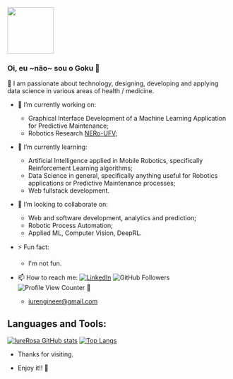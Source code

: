 <div height="105">
<img height="105" src = "https://readme-jokes.vercel.app/api?theme=watermelon" > 
</div>
<!-- https://stackoverflow.com/questions/1838873/visualizing-branch-topology-in-git/34467298#34467298 -->

### Oi, eu ~não~ sou o Goku 👋
<!-- 
|   |  
| ------------------- | 
| <img src = "https://readme-jokes.vercel.app/api?theme=watermelon"  | 
 -->
<!-- <img src = "https://readme-jokes.vercel.app/api?theme=watermelon" height="105"> -->

:cactus: I am passionate about technology, designing, developing and applying data science in various areas of health / medicine.

- 🔭 I’m currently working on:
 
  - Graphical Interface Development of a Machine Learning Application for Predictive Maintenance;
  - Robotics Research [NERo-UFV](https://github.com/neroUFV);
  
- 🌱 I’m currently learning:

  - Artificial Intelligence applied in Mobile Robotics, specifically Reinforcement Learning algorithms;
  - Data Science in general, specifically anything useful for Robotics applications or Predictive Maintenance processes;
  - Web fullstack development.

- 👯 I’m looking to collaborate on:

  - Web and software development, analytics and prediction;
  - Robotic Process Automation;
  - Applied ML, Computer Vision, DeepRL.
 
- ⚡ Fun fact: 

  - I'm not fun.

<!-- - 🤔 I’m looking for help with: -->
<!-- 
  - Stop synchronous or asynchronous functions in Python that are called through buttons created with the tkinter library. -->

- 📫 How to reach me: 
[![LinkedIn](https://img.shields.io/badge/LinkedIn--_.svg?style=social&logo=linkedin&link=http:///www.linkedin.com/in/iure-rosa/)](https://www.linkedin.com/in/iure-rosa)
![GitHub Followers](https://img.shields.io/github/followers/IureRosa?style=social) 
![Profile View Counter](https://komarev.com/ghpvc/?username=IureRosa) 🚀

  - iurengineer@gmail.com


## Languages and Tools:

[![IureRosa GitHub stats](https://github-readme-stats.vercel.app/api?username=IureRosa&show_icons=true&theme=radical)](https://github.com/IureRosa/github-readme-stats)
[![Top Langs](https://github-readme-stats.vercel.app/api/top-langs/?username=IureRosa&layout=compact&show_icons=true&theme=radical)](https://github.com/IureRosa/github-readme-stats)

- Thanks for visiting. 
 
- Enjoy it!! 🤖
